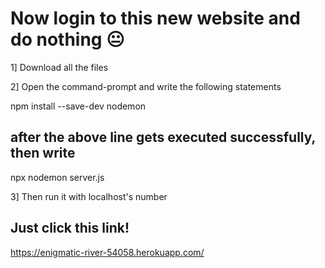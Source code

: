 # Now login to this new website and do nothing 😐 

1] Download all the files

2] Open the command-prompt and write the following statements

   npm install --save-dev nodemon
   
## after the above line gets executed successfully, then write
   
   npx nodemon server.js
   
 3] Then run it with localhost's number

## Just click this link!
https://enigmatic-river-54058.herokuapp.com/ 
   
